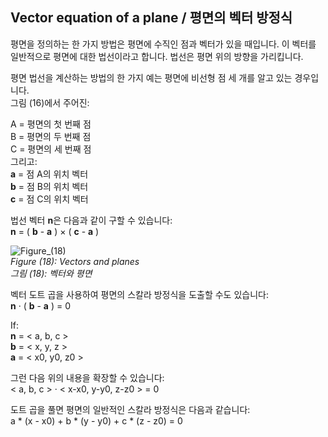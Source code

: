## Vector equation of a plane / 평면의 벡터 방정식

평면을 정의하는 한 가지 방법은 평면에 수직인 점과 벡터가 있을 때입니다. 이 벡터를 일반적으로 평면에 대한 법선이라고 합니다. 법선은 평면 위의 방향을 가리킵니다.

평면 법선을 계산하는 방법의 한 가지 예는 평면에 비선형 점 세 개를 알고 있는 경우입니다. <br>
그림 (16)에서 주어진:

A = 평면의 첫 번째 점 <br>
B = 평면의 두 번째 점 <br>
C = 평면의 세 번째 점 <br>
그리고: <br>
**a** = 점 A의 위치 벡터 <br>
**b** = 점 B의 위치 벡터 <br>
**c** = 점 C의 위치 벡터

법선 벡터 **n**은 다음과 같이 구할 수 있습니다: <br>
**n** = ( **b** - **a** ) × ( **c** - **a** )

![Figure_(18)](https://github.com/user-attachments/assets/a17c8e66-774c-43ca-9103-3c603e6b956f) <br>
*Figure (18): Vectors and planes* <br>
*그림 (18): 벡터와 평면*

벡터 도트 곱을 사용하여 평면의 스칼라 방정식을 도출할 수도 있습니다: <br>
**n** · ( **b** - **a** ) = 0

If: <br>
**n** = < a, b, c > <br>
**b** = < x, y, z > <br>
**a** = < x0, y0, z0 >

그런 다음 위의 내용을 확장할 수 있습니다: <br>
< a, b, c > · < x-x0, y-y0, z-z0 > = 0

도트 곱을 풀면 평면의 일반적인 스칼라 방정식은 다음과 같습니다: <br>
a * (x - x0) + b * (y - y0) + c * (z - z0) = 0

